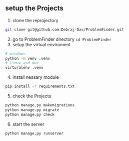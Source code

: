 ## setup the Projects
1. clone the reprojectory
```bash
git clone git@github.com:Debraj-Das/ProblemFinder.git
```
2. go to ProblemFinder directory `cd ProblemFinder`
3. setup the virtual enviroment
```bash
# windows
python -m venv .venv 
# linux and mac
virturalenv .venv
```
4. install nessary module
```bash
pip install -r requirements.txt
```
5. check the Projects
```bash
python manage.py makemigrations
python manage.py migrate
python manage.py check
```
6. start the server
```bash
python manage.py runserver
```
